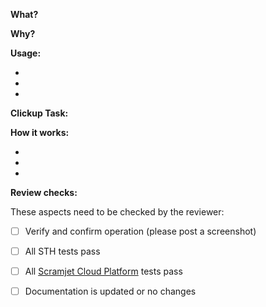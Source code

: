 <!-- If writing isn't your strength, ask our Discord https://discord.com/invite/ngXmwvjSYF for help!  -->


**What?**  <!-- Two-sentence summary, understandable for a junior. -->


**Why?**  <!-- What is this needed for? You can link to an issue. -->


**Usage:**
<!-- Example (if applicable), how to verify (if not covered by tests). -->
-
-
-

**Clickup Task:** <!-- Paste corresponding link to a clickup task -->


<!--------------------- For non-trivial changes: ---------------------->

**How it works:**
<!-- Share some starting points for understanding the code. -->
-
-
-

**Review checks:**

These aspects need to be checked by the reviewer:

- [ ] Verify and confirm operation (please post a screenshot) <!-- remove if trivial tag added -->
- [ ] All STH tests pass
- [ ] All [Scramjet Cloud Platform](https://docs.scramjet.org/platform) tests pass
- [ ] Documentation is updated or no changes

